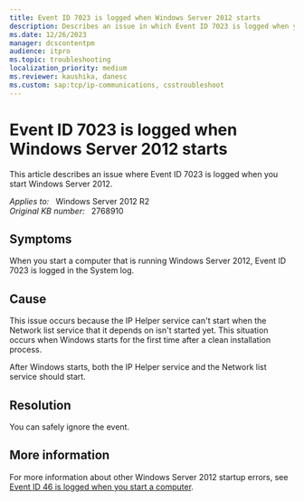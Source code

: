 ```yaml
---
title: Event ID 7023 is logged when Windows Server 2012 starts
description: Describes an issue in which Event ID 7023 is logged when you start Windows Server 2012. You can safely ignore these events.
ms.date: 12/26/2023
manager: dcscontentpm
audience: itpro
ms.topic: troubleshooting
localization_priority: medium
ms.reviewer: kaushika, danesc
ms.custom: sap:tcp/ip-communications, csstroubleshoot
---
```

# Event ID 7023 is logged when Windows Server 2012 starts

This article describes an issue where Event ID 7023 is logged when you start Windows Server 2012.

_Applies to:_ &nbsp; Windows Server 2012 R2  
_Original KB number:_ &nbsp; 2768910

## Symptoms

When you start a computer that is running Windows Server 2012, Event ID 7023 is logged in the System log.

## Cause

This issue occurs because the IP Helper service can't start when the Network list service that it depends on isn't started yet. This situation occurs when Windows starts for the first time after a clean installation process.

After Windows starts, both the IP Helper service and the Network list service should start.

## Resolution

You can safely ignore the event.

## More information

For more information about other Windows Server 2012 startup errors, see [Event ID 46 is logged when you start a computer](../performance/event-id-46-start-a-computer.md).
